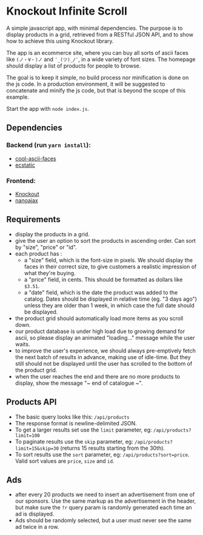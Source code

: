 Knockout Infinite Scroll
====

A simple javascript app, with minimal dependencies. The purpose is to display products in a grid, retrieved from a RESTful JSON API, and to show how to achieve this using Knockout library.

The app is an ecommerce site, where you can buy all sorts of ascii faces like `(ノ・∀・)ノ` and `¯_(ツ)_/¯`, in a wide variety of font sizes. The homepage should display a list of products for people to browse.

The goal is to keep it simple, no build process nor minification is done on the js code. In a production environment, it will be suggested to concatenate and minify the js code, but that is beyond the scope of this example.

Start the app with `node index.js`.

Dependencies
----

### Backend (run `yarn install`):
- [cool-ascii-faces](https://www.npmjs.com/package/cool-ascii-faces)
- [ecstatic](https://www.npmjs.com/package/ecstatic)

### Frontend:
- [Knockout](http://knockoutjs.com/)
- [nanoajax](https://github.com/yanatan16/nanoajax)

Requirements
----

- display the products in a grid.
- give the user an option to sort the products in ascending order. Can sort by "size", "price" or "id".
- each product has :
  - a "size" field, which is the font-size in pixels. We should display the faces in their correct size, to give customers a realistic impression of what they're buying.
  - a "price" field, in cents. This should be formatted as dollars like `$3.51`.
  - a "date" field, which is the date the product was added to the catalog. Dates should be displayed in relative time (eg. "3 days ago") unless they are older than 1 week, in which case the full date should be displayed.
- the product grid should automatically load more items as you scroll down.
- our product database is under high load due to growing demand for ascii, so please display an animated "loading..." message while the user waits.
- to improve the user's experience, we should always pre-emptively fetch the next batch of results in advance, making use of idle-time.  But they still should not be displayed until the user has scrolled to the bottom of the product grid.
- when the user reaches the end and there are no more products to display, show the message "~ end of catalogue ~".

Products API
----

- The basic query looks like this: `/api/products`
- The response format is newline-delimited JSON.
- To get a larger results set use the `limit` parameter, eg: `/api/products?limit=100`
- To paginate results use the `skip` parameter, eg: `/api/products?limit=15&skip=30` (returns 15 results starting from the 30th).
- To sort results use the `sort` parameter, eg: `/api/products?sort=price`. Valid sort values are `price`, `size` and `id`.

Ads
----
- after every 20 products we need to insert an advertisement from one of our sponsors. Use the same markup as the advertisement in the header, but make sure the `?r` query param is randomly generated each time an ad is displayed.
- Ads should be randomly selected, but a user must never see the same ad twice in a row.
